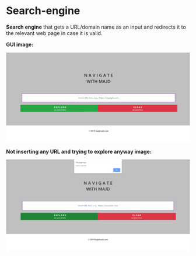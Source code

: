 # Search-engine
**Search engine** that gets a URL/domain name as an input and redirects it to the relevant web page in case it is valid.


**GUI image:**

![Image of the GUI](images/Capture.PNG)


**Not inserting any URL and trying to explore anyway image:**

![](images/Capture2.PNG)
